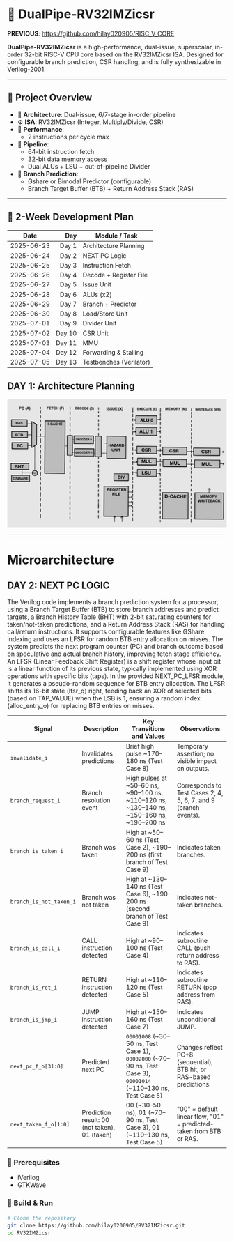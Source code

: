 # 🚀 DualPipe-RV32IMZicsr
**PREVIOUS**: https://github.com/hilay020905/RISC_V_CORE

**DualPipe-RV32IMZicsr** is a high-performance, dual-issue, superscalar, in-order 32-bit RISC-V CPU core based on the RV32IMZicsr ISA. Designed for configurable branch prediction, CSR handling, and is fully synthesizable in Verilog-2001.

---

## 🧠 Project Overview

- 🧮 **Architecture**: Dual-issue, 6/7-stage in-order pipeline
- ⚙️ **ISA**: RV32IMZicsr (Integer, Multiply/Divide, CSR)
- 🚀 **Performance**:
  - 2 instructions per cycle max
- 🔁 **Pipeline**:
  - 64-bit instruction fetch
  - 32-bit data memory access
  - Dual ALUs + LSU + out-of-pipeline Divider
- 🧠 **Branch Prediction**:
  - Gshare or Bimodal Predictor (configurable)
  - Branch Target Buffer (BTB) + Return Address Stack (RAS)


---

## 📅 2-Week Development Plan

| **Date**   | **Day** | **Module / Task**       | 
| ---------- | ------: | ----------------------- | 
| 2025-06-23 |   Day 1 | Architecture Planning   | 
| 2025-06-24 |   Day 2 | NEXT PC Logic           | 
| 2025-06-25 |   Day 3 | Instruction Fetch       | 
| 2025-06-26 |   Day 4 | Decode + Register File  | 
| 2025-06-27 |   Day 5 | Issue Unit              |
| 2025-06-28 |   Day 6 | ALUs (x2)               |
| 2025-06-29 |   Day 7 | Branch + Predictor      | 
| 2025-06-30 |   Day 8 | Load/Store Unit         | 
| 2025-07-01 |   Day 9 | Divider Unit            | 
| 2025-07-02 |  Day 10 | CSR Unit                | 
| 2025-07-03 |  Day 11 | MMU                     | 
| 2025-07-04 |  Day 12 | Forwarding & Stalling   | 
| 2025-07-05 |  Day 13 | Testbenches (Verilator) | 

## DAY 1: Architecture Planning
![Processor Architecture](IMAGES/FIG1.png)

---
# Microarchitecture
## DAY 2: NEXT PC LOGIC 
The Verilog code implements a branch prediction system for a processor, using a Branch Target Buffer (BTB) to store branch addresses and predict targets, a Branch History Table (BHT) with 2-bit saturating counters for taken/not-taken predictions, and a Return Address Stack (RAS) for handling call/return instructions. It supports configurable features like GShare indexing and uses an LFSR for random BTB entry allocation on misses. The system predicts the next program counter (PC) and branch outcome based on speculative and actual branch history, improving fetch stage efficiency. An LFSR (Linear Feedback Shift Register) is a shift register whose input bit is a linear function of its previous state, typically implemented using XOR operations with specific bits (taps). In the provided NEXT_PC_LFSR module, it generates a pseudo-random sequence for BTB entry allocation. The LFSR shifts its 16-bit state (lfsr_q) right, feeding back an XOR of selected bits (based on TAP_VALUE) when the LSB is 1, ensuring a random index (alloc_entry_o) for replacing BTB entries on misses.

| **Signal**              | **Description**                               | **Key Transitions and Values**                                                                                     | **Observations**                                                      |
| ----------------------- | --------------------------------------------- | ------------------------------------------------------------------------------------------------------------------ | --------------------------------------------------------------------- |
| `invalidate_i`          | Invalidates predictions                       | Brief high pulse \~170–180 ns (Test Case 8)                                                                        | Temporary assertion; no visible impact on outputs.                    |
| `branch_request_i`      | Branch resolution event                       | High pulses at \~50–60 ns, \~90–100 ns, \~110–120 ns, \~130–140 ns, \~150–160 ns, \~190–200 ns                     | Corresponds to Test Cases 2, 4, 5, 6, 7, and 9 (branch events).       |
| `branch_is_taken_i`     | Branch was taken                              | High at \~50–60 ns (Test Case 2), \~190–200 ns (first branch of Test Case 9)                                       | Indicates taken branches.                                             |
| `branch_is_not_taken_i` | Branch was not taken                          | High at \~130–140 ns (Test Case 6), \~190–200 ns (second branch of Test Case 9)                                    | Indicates not-taken branches.                                         |
| `branch_is_call_i`      | CALL instruction detected                     | High at \~90–100 ns (Test Case 4)                                                                                  | Indicates subroutine CALL (push return address to RAS).               |
| `branch_is_ret_i`       | RETURN instruction detected                   | High at \~110–120 ns (Test Case 5)                                                                                 | Indicates subroutine RETURN (pop address from RAS).                   |
| `branch_is_jmp_i`       | JUMP instruction detected                     | High at \~150–160 ns (Test Case 7)                                                                                 | Indicates unconditional JUMP.                                         |
| `next_pc_f_o[31:0]`     | Predicted next PC                             | `00001008` (\~30–50 ns, Test Case 1), `00002000` (\~70–90 ns, Test Case 3), `00001014` (\~110–130 ns, Test Case 5) | Changes reflect PC+8 (sequential), BTB hit, or RAS-based predictions. |
| `next_taken_f_o[1:0]`   | Prediction result: 00 (not taken), 01 (taken) | 00 (\~30–50 ns), 01 (\~70–90 ns, Test Case 3), 01 (\~110–130 ns, Test Case 5)                                      | "00" = default linear flow, "01" = predicted-taken from BTB or RAS.   |



### 🔧 Prerequisites
- iVerilog
- GTKWave


### 🔨 Build & Run

```bash
# Clone the repository
git clone https://github.com/hilay0200905/RV32IMZicsr.git
cd RV32IMZicsr
